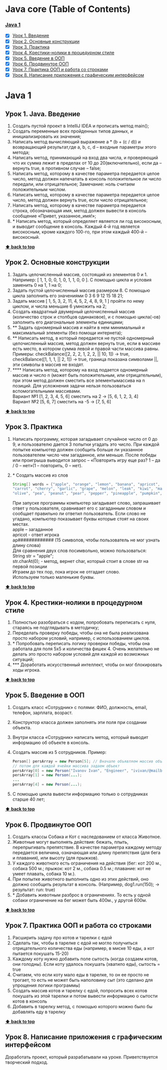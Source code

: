 # Java core (Table of Contents)

### [Java 1](#java-1)
- [x] [Урок 1. Введение](#%D1%83%D1%80%D0%BE%D0%BA-1-java-%D0%B2%D0%B2%D0%B5%D0%B4%D0%B5%D0%BD%D0%B8%D0%B5)
- [x] [Урок 2. Основные конструкции](#%D1%83%D1%80%D0%BE%D0%BA-2-%D0%BE%D1%81%D0%BD%D0%BE%D0%B2%D0%BD%D1%8B%D0%B5-%D0%BA%D0%BE%D0%BD%D1%81%D1%82%D1%80%D1%83%D0%BA%D1%86%D0%B8%D0%B8)
- [x] [Урок 3. Практика](#%D1%83%D1%80%D0%BE%D0%BA-3-%D0%BF%D1%80%D0%B0%D0%BA%D1%82%D0%B8%D0%BA%D0%B0)
- [x] [Урок 4. Крестики-нолики в процедурном стиле](#%D1%83%D1%80%D0%BE%D0%BA-4-%D0%BA%D1%80%D0%B5%D1%81%D1%82%D0%B8%D0%BA%D0%B8-%D0%BD%D0%BE%D0%BB%D0%B8%D0%BA%D0%B8-%D0%B2-%D0%BF%D1%80%D0%BE%D1%86%D0%B5%D0%B4%D1%83%D1%80%D0%BD%D0%BE%D0%BC-%D1%81%D1%82%D0%B8%D0%BB%D0%B5)
- [x] [Урок 5. Введение в ООП](#%D1%83%D1%80%D0%BE%D0%BA-5-%D0%B2%D0%B2%D0%B5%D0%B4%D0%B5%D0%BD%D0%B8%D0%B5-%D0%B2-%D0%BE%D0%BE%D0%BF)
- [x] [Урок 6. Продвинутое ООП](#%D1%83%D1%80%D0%BE%D0%BA-6-%D0%BF%D1%80%D0%BE%D0%B4%D0%B2%D0%B8%D0%BD%D1%83%D1%82%D0%BE%D0%B5-%D0%BE%D0%BE%D0%BF)
- [x] [Урок 7. Практика ООП и работа со строками](#%D1%83%D1%80%D0%BE%D0%BA-7-%D0%BF%D1%80%D0%B0%D0%BA%D1%82%D0%B8%D0%BA%D0%B0-%D0%BE%D0%BE%D0%BF-%D0%B8-%D1%80%D0%B0%D0%B1%D0%BE%D1%82%D0%B0-%D1%81%D0%BE-%D1%81%D1%82%D1%80%D0%BE%D0%BA%D0%B0%D0%BC%D0%B8)
- [x] [Урок 8. Написание приложения с графическим интерфейсом](#%D1%83%D1%80%D0%BE%D0%BA-8-%D0%BD%D0%B0%D0%BF%D0%B8%D1%81%D0%B0%D0%BD%D0%B8%D0%B5-%D0%BF%D1%80%D0%B8%D0%BB%D0%BE%D0%B6%D0%B5%D0%BD%D0%B8%D1%8F-%D1%81-%D0%B3%D1%80%D0%B0%D1%84%D0%B8%D1%87%D0%B5%D1%81%D0%BA%D0%B8%D0%BC-%D0%B8%D0%BD%D1%82%D0%B5%D1%80%D1%84%D0%B5%D0%B9%D1%81%D0%BE%D0%BC)

# Java 1

## Урок 1. Java. Введение
1. Создать пустой проект в IntelliJ IDEA и прописать метод main();
2. Создать переменные всех пройденных типов данных, и инициализировать их значения;
3. Написать метод вычисляющий выражение a * (b + (c / d)) и возвращающий результат,где a, b, c, d – входные параметры этого метода;
4. Написать метод, принимающий на вход два числа, и проверяющий что их сумма лежит в пределах от 10 до 20(включительно), если да – вернуть true, в противном случае – false;
5. Написать метод, которому в качестве параметра передается целое число, метод должен напечатать в консоль положительное ли число передали, или отрицательное; Замечание: ноль считаем положительным числом.
6. Написать метод, которому в качестве параметра передается целое число, метод должен вернуть true, если число отрицательное;
7. Написать метод, которому в качестве параметра передается строка, обозначающая имя, метод должен вывести в консоль сообщение «Привет, указанное_имя!»;
8. \* Написать метод, который определяет является ли год високосным, и выводит сообщение в консоль. Каждый 4-й год является високосным, кроме каждого 100-го, при этом каждый 400-й – високосный.

**[⬆ back to top](#java-core-table-of-contents)**

## Урок 2. Основные конструкции
1. Задать целочисленный массив, состоящий из элементов 0 и 1. Например: [ 1, 1, 0, 0, 1, 0, 1, 1, 0, 0 ]. С помощью цикла и условия заменить 0 на 1, 1 на 0;
2. Задать пустой целочисленный массив размером 8. С помощью цикла заполнить его значениями 0 3 6 9 12 15 18 21;
3. Задать массив [ 1, 5, 3, 2, 11, 4, 5, 2, 4, 8, 9, 1 ] пройти по нему циклом, и числа меньшие 6 умножить на 2;
4. Создать квадратный двумерный целочисленный массив (количество строк и столбцов одинаковое), и с помощью цикла(-ов) заполнить его диагональные элементы единицами;
5. \*\* Задать одномерный массив и найти в нем минимальный и максимальный элементы (без помощи интернета);
6. \*\* Написать метод, в который передается не пустой одномерный целочисленный массив, метод должен вернуть true, если в массиве есть место, в котором сумма левой и правой части массива равны. Примеры: checkBalance([2, 2, 2, 1, 2, 2, || 10, 1]) → true, checkBalance([1, 1, 1, || 2, 1]) → true, граница показана символами ||, эти символы в массив не входят.
7. \*\*\*\* Написать метод, которому на вход подается одномерный массив и число n (может быть положительным, или отрицательным), при этом метод должен сместить все элементымассива на n позиций. Для усложнения задачи нельзя пользоваться вспомогательными массивами.<br>
Вариант №1 [1, 2, 3, 4, 5, 6]  сместить на 2 -> [5, 6, 1, 2, 3, 4]<br>
Вариант №2 [5, 6, 7] сместить на -5 -> [7, 5, 6]

**[⬆ back to top](#java-core-table-of-contents)**

## Урок 3. Практика
1. Написать программу, которая загадывает случайное число от 0 до 9, и пользователю дается 3 попытки угадать это число. При каждой попытке компьютер должен сообщить больше ли указанное пользователем число чем загаданное, или меньше. После победы или проигрыша выводится запрос – «Повторить игру еще раз? 1 – да / 0 – нет»(1 – повторить, 0 – нет).
2. \* Создать массив из слов
    
    ```java
    String[] words = {"apple", "orange", "lemon", "banana", "apricot", "avocado", "broccoli", 
    "carrot", "cherry", "garlic", "grape", "melon", "leak", "kiwi", "mango", "mushroom", "nut", 
    "olive", "pea", "peanut", "pear", "pepper", "pineapple", "pumpkin", "potato"};
    ```
    
   При запуске программы компьютер загадывает слово, запрашивает ответ у пользователя, сравнивает его с загаданным словом и сообщает правильно ли ответил пользователь. Если слово не угадано, компьютер показывает буквы которые стоят на своих местах.<br/>
apple – загаданное<br/>
apricot - ответ игрока<br/>
ap############# (15 символов, чтобы пользователь не мог узнать длину слова)<br/>
Для сравнения двух слов посимвольно, можно пользоваться:<br/>
String str = "apple";<br/>
str.charAt(0); - метод, вернет char, который стоит в слове str на первой позиции<br/>
Играем до тех пор, пока игрок не отгадает слово.<br/>
Используем только маленькие буквы.

**[⬆ back to top](#java-core-table-of-contents)**

## Урок 4. Крестики-нолики в процедурном стиле
1. Полностью разобраться с кодом, попробовать переписать с нуля, стараясь не подглядывать в методичку;
2. Переделать проверку победы, чтобы она не была реализована просто набором условий, например, с использованием циклов.
3. \* Попробовать переписать логику проверки победы, чтобы она работала для поля 5х5 и количества фишек 4. Очень желательно не делать это просто набором условий для каждой из возможных ситуаций;
4. \*\*\* Доработать искусственный интеллект, чтобы он мог блокировать ходы игрока.

**[⬆ back to top](#java-core-table-of-contents)**

## Урок 5. Введение в ООП
1. Создать класс «Сотрудник» с полями: ФИО, должность, email, телефон, зарплата, возраст.
2. Конструктор класса должен заполнять эти поля при создании объекта.
3. Внутри класса «Сотрудник» написать метод, который выводит информацию об объекте в консоль.
4. Создать массив из 5 сотрудников. Пример:

    ```java
    Person[] persArray = new Person[5]; // Вначале объявляем массив объектов
    // потом для каждой ячейки массива задаем объект
    persArray[0] = new Person("Ivanov Ivan", "Engineer", "ivivan/@mailbox.com", "892312312", 30000, 30); 
    persArray[1] = new Person(...);
    ...
    persArray[4] = new Person(...);
    ```
5. С помощью цикла вывести информацию только о сотрудниках старше 40 лет;

**[⬆ back to top](#java-core-table-of-contents)**

## Урок 6. Продвинутое ООП
1. Создать классы Собака и Кот с наследованием от класса Животное.
2. Животные могут выполнять действия: бежать, плыть, перепрыгивать препятствие. В качестве параметра каждому методу передается величина, означающая или длину препятствия (для бега и плавания), или высоту (для прыжков).
3. У каждого животного есть ограничения на действия (бег: кот 200 м., собака 500 м.; прыжок: кот 2 м., собака 0.5 м.; плавание: кот не умеет плавать, собака 10 м.).
4. При попытке животного выполнить одно из этих действий, оно должно сообщить результат в консоль. (Например, dog1.run(150); -> результат: run: true)
5. \* Добавить животным разброс в ограничениях. То есть у одной собаки ограничение на бег может быть 400м., у другой 600м.

**[⬆ back to top](#java-core-table-of-contents)**

## Урок 7. Практика ООП и работа со строками
1. Расширить задачу про котов и тарелки с едой
2. Сделать так, чтобы в тарелке с едой не могло получиться отрицательного количества еды (например, в миске 10 еды, а кот пытается покушать 15-20)
3. Каждому коту нужно добавить поле сытость (когда создаем котов, они голодны). Если коту удалось покушать (хватило еды), сытость = true
4. Считаем, что если коту мало еды в тарелке, то он ее просто не трогает, то есть не может быть наполовину сыт (это сделано для упрощения логики программы)
5. Создать массив котов и тарелку с едой, попросить всех котов покушать из этой тарелки и потом вывести информацию о сытости котов в консоль
6. Добавить в тарелку метод, с помощью которого можно было бы добавлять еду в тарелку

**[⬆ back to top](#java-core-table-of-contents)**

## Урок 8. Написание приложения с графическим интерфейсом
Доработать проект, который разрабатывали на уроке. Приветствуется творческий подход.

